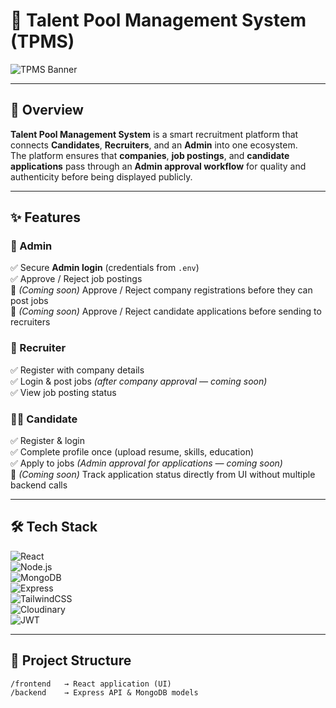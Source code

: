 # 🌟 Talent Pool Management System (TPMS)  

![TPMS Banner](https://via.placeholder.com/1200x300.png?text=Talent+Pool+Management+System)  

---

## 📌 Overview  
**Talent Pool Management System** is a smart recruitment platform that connects **Candidates**, **Recruiters**, and an **Admin** into one ecosystem.  
The platform ensures that **companies**, **job postings**, and **candidate applications** pass through an **Admin approval workflow** for quality and authenticity before being displayed publicly.  

---

## ✨ Features  

### 👑 Admin  
✅ Secure **Admin login** (credentials from `.env`)  
✅ Approve / Reject job postings  
🚧 *(Coming soon)* Approve / Reject company registrations before they can post jobs  
🚧 *(Coming soon)* Approve / Reject candidate applications before sending to recruiters  

### 🏢 Recruiter  
✅ Register with company details  
✅ Login & post jobs *(after company approval — coming soon)*  
✅ View job posting status  

### 👨‍🎓 Candidate  
✅ Register & login  
✅ Complete profile once (upload resume, skills, education)  
✅ Apply to jobs *(Admin approval for applications — coming soon)*  
🚧 *(Coming soon)* Track application status directly from UI without multiple backend calls  

---

## 🛠 Tech Stack  
![React](https://img.shields.io/badge/Frontend-React.js-61DAFB?logo=react&logoColor=white)  
![Node.js](https://img.shields.io/badge/Backend-Node.js-339933?logo=node.js&logoColor=white)  
![MongoDB](https://img.shields.io/badge/Database-MongoDB-47A248?logo=mongodb&logoColor=white)  
![Express](https://img.shields.io/badge/Framework-Express.js-000000?logo=express&logoColor=white)  
![TailwindCSS](https://img.shields.io/badge/UI-TailwindCSS-38B2AC?logo=tailwind-css&logoColor=white)  
![Cloudinary](https://img.shields.io/badge/Storage-Cloudinary-3448C5?logo=cloudinary&logoColor=white)  
![JWT](https://img.shields.io/badge/Auth-JWT-000000?logo=json-web-tokens&logoColor=white)  

---

## 📂 Project Structure  
```plaintext
/frontend   → React application (UI)
/backend    → Express API & MongoDB models
